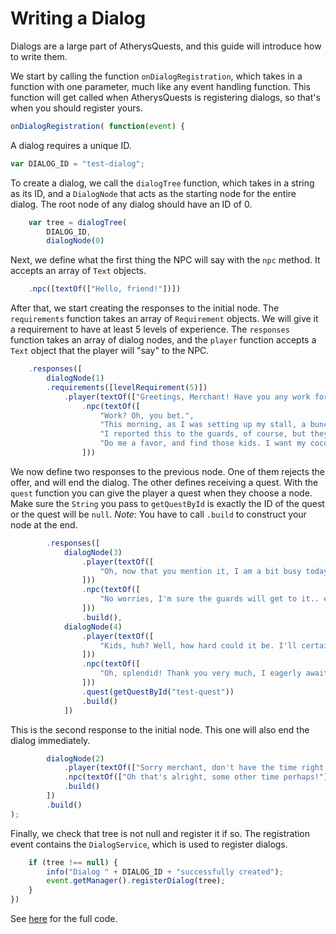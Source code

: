 # Writing a Dialog

Dialogs are a large part of AtherysQuests, and this guide will introduce how to write them.

We start by calling the function `onDialogRegistration`, which takes in a function with one parameter, much like any event handling function. This function will get called when AtherysQuests is registering dialogs, so that's when you should register yours.
```javascript
onDialogRegistration( function(event) {
```

A dialog requires a unique ID.
```javascript
var DIALOG_ID = "test-dialog";
```

To create a dialog, we call the `dialogTree` function, which takes in a string as its ID, and a `DialogNode` that acts as the starting node for the entire dialog. The root node of any dialog should have an ID of 0.
```javascript
    var tree = dialogTree(
        DIALOG_ID,
        dialogNode(0)
```

Next, we define what the first thing the NPC will say with the `npc` method. It accepts an array of `Text` objects.
```javascript
    .npc([textOf(["Hello, friend!"])])
```

After that, we start creating the responses to the initial node. The `requirements` function takes an array of `Requirement` objects. We will give it a requirement to have at least 5 levels of experience. The `responses` function takes an array of dialog nodes, and the `player` function accepts a `Text` object that the player will "say" to the NPC.
```javascript
    .responses([
        dialogNode(1)
	    .requirements([levelRequirement(5)])
            .player(textOf(["Greetings, Merchant! Have you any work for me today?"]))
                .npc(textOf([
                    "Work? Oh, you bet.",
                    "This morning, as I was setting up my stall, a bunch of children went by and stole an entire stack of cocoa beans!",
                    "I reported this to the guards, of course, but they're either incapable or apathetic to the trouble that has befallen me.",
                    "Do me a favor, and find those kids. I want my cocoa beans back!"
                ]))
```

We now define two responses to the previous node. One of them rejects the offer, and will end the dialog. The other defines receiving a quest. With the `quest` function you can give the player a quest when they choose a node. Make sure the `String` you pass to `getQuestById` is exactly the ID of the quest or the quest will be `null`. *Note*: You have to call `.build` to construct your node at the end.
```javascript
		.responses([
			dialogNode(3)
				.player(textOf([
					"Oh, now that you mention it, I am a bit busy today, so I don't know if I'll find the time."
				]))
				.npc(textOf([
					"No worries, I'm sure the guards will get to it.. eventually..."
				]))
				.build(),
			dialogNode(4)
				.player(textOf([
					"Kids, huh? Well, how hard could it be. I'll certainly take a look around for you."
				]))
				.npc(textOf([
					"Oh, splendid! Thank you very much, I eagerly await to see what you find out."
				]))
				.quest(getQuestById("test-quest"))
				.build()
			])
```

This is the second response to the initial node. This one will also end the dialog immediately.
```javascript
        dialogNode(2)
            .player(textOf(["Sorry merchant, don't have the time right now."]))
            .npc(textOf(["Oh that's alright, some other time perhaps!"]))
            .build()
        ])
        .build()
);
```

Finally, we check that tree is not null and register it if so. The registration event contains the `DialogService`, which is used to register dialogs.
```javascript
    if (tree !== null) {
        info("Dialog " + DIALOG_ID + "successfully created");
        event.getManager().registerDialog(tree);
    }
})
```

See [here](Examples.html#a-simple-quest-with-one-objective) for the full code.
